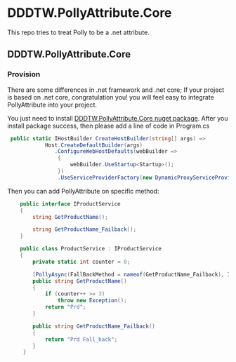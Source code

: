 # DDDTW.PollyAttribute.Core
This repo tries to treat Polly to be a .net attribute.

## DDDTW.PollyAttribute.Core

### Provision
There are some differences in .net framework and .net core; If your project is based on .net core, congratulation you! you will feel easy to integrate PollyAttribute into your project.

You just need to install [DDDTW.PollyAttribute.Core nuget package](https://www.nuget.org/packages/DDDTW.PollyAttribute.Core/). After you install package success, then please add a line of code in Program.cs

```csharp
 public static IHostBuilder CreateHostBuilder(string[] args) =>
            Host.CreateDefaultBuilder(args)
               .ConfigureWebHostDefaults(webBuilder =>
                {
                    webBuilder.UseStartup<Startup>();
                })
                .UseServiceProviderFactory(new DynamicProxyServiceProviderFactory());
```

Then you can add PollyAttribute on specific method:

```csharp
    public interface IProductService
    {
        string GetProductName();

        string GetProductName_Failback();
    }

    public class ProductService : IProductService
    {
        private static int counter = 0;

        [PollyAsync(FallBackMethod = nameof(GetProductName_Failback), IsEnableCircuitBreaker = true)]
        public string GetProductName()
        {
            if (counter++ >= 3)
                throw new Exception();
            return "Prd";
        }

        public string GetProductName_Failback()
        {
            return "Prd Fall_back";
        }
     }
```

